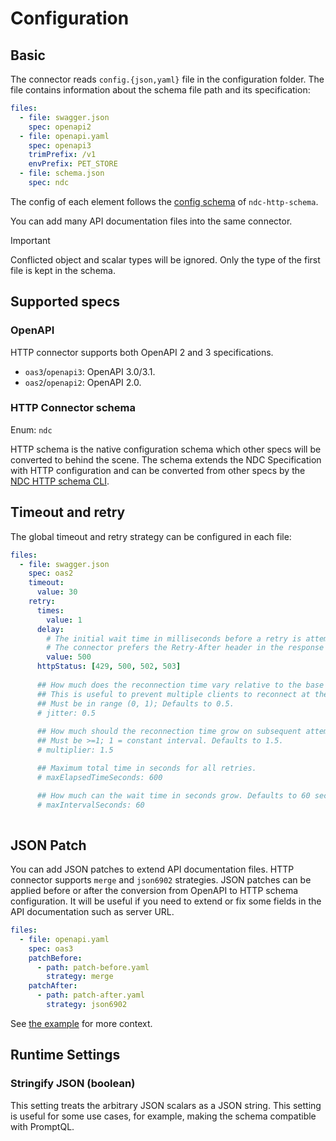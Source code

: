 # Configuration

## Basic

The connector reads `config.{json,yaml}` file in the configuration folder. The file contains information about the schema file path and its specification:

```yaml
files:
  - file: swagger.json
    spec: openapi2
  - file: openapi.yaml
    spec: openapi3
    trimPrefix: /v1
    envPrefix: PET_STORE
  - file: schema.json
    spec: ndc
```

The config of each element follows the [config schema](https://github.com/hasura/ndc-http/ndc-http-schema/blob/main/config.example.yaml) of `ndc-http-schema`.

You can add many API documentation files into the same connector.

> [!IMPORTANT]
> Conflicted object and scalar types will be ignored. Only the type of the first file is kept in the schema.

## Supported specs

### OpenAPI

HTTP connector supports both OpenAPI 2 and 3 specifications.

- `oas3`/`openapi3`: OpenAPI 3.0/3.1.
- `oas2`/`openapi2`: OpenAPI 2.0.

### HTTP Connector schema

Enum: `ndc`

HTTP schema is the native configuration schema which other specs will be converted to behind the scene. The schema extends the NDC Specification with HTTP configuration and can be converted from other specs by the [NDC HTTP schema CLI](./ndc-http-schema).

## Timeout and retry

The global timeout and retry strategy can be configured in each file:

```yaml
files:
  - file: swagger.json
    spec: oas2
    timeout:
      value: 30
    retry:
      times:
        value: 1
      delay:
        # The initial wait time in milliseconds before a retry is attempted.
        # The connector prefers the Retry-After header in the response if exists
        value: 500
      httpStatus: [429, 500, 502, 503]
      
      ## How much does the reconnection time vary relative to the base value. 
      ## This is useful to prevent multiple clients to reconnect at the exact same time, as it makes the wait times distinct.
      ## Must be in range (0, 1); Defaults to 0.5.
      # jitter: 0.5
      
      ## How much should the reconnection time grow on subsequent attempts.
      ## Must be >=1; 1 = constant interval. Defaults to 1.5.
      # multiplier: 1.5

      ## Maximum total time in seconds for all retries.
      # maxElapsedTimeSeconds: 600

      ## How much can the wait time in seconds grow. Defaults to 60 seconds.
      # maxIntervalSeconds: 60
      
```

## JSON Patch

You can add JSON patches to extend API documentation files. HTTP connector supports `merge` and `json6902` strategies. JSON patches can be applied before or after the conversion from OpenAPI to HTTP schema configuration. It will be useful if you need to extend or fix some fields in the API documentation such as server URL.

```yaml
files:
  - file: openapi.yaml
    spec: oas3
    patchBefore:
      - path: patch-before.yaml
        strategy: merge
    patchAfter:
      - path: patch-after.yaml
        strategy: json6902
```

See [the example](../ndc-http-schema/command/testdata/patch) for more context.

## Runtime Settings

### Stringify JSON (boolean)

This setting treats the arbitrary JSON scalars as a JSON string. This setting is useful for some use cases, for example, making the schema compatible with PromptQL.

